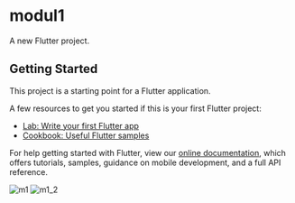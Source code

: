 # modul1

A new Flutter project.

## Getting Started

This project is a starting point for a Flutter application.

A few resources to get you started if this is your first Flutter project:

- [Lab: Write your first Flutter app](https://flutter.dev/docs/get-started/codelab)
- [Cookbook: Useful Flutter samples](https://flutter.dev/docs/cookbook)

For help getting started with Flutter, view our
[online documentation](https://flutter.dev/docs), which offers tutorials,
samples, guidance on mobile development, and a full API reference.




![m1](https://user-images.githubusercontent.com/67048687/157674656-a5293211-822e-4712-b433-615c46a098af.PNG)
![m1_2](https://user-images.githubusercontent.com/67048687/157674674-e14a4a67-2aed-4e67-8867-c04a4bd7c483.PNG)
